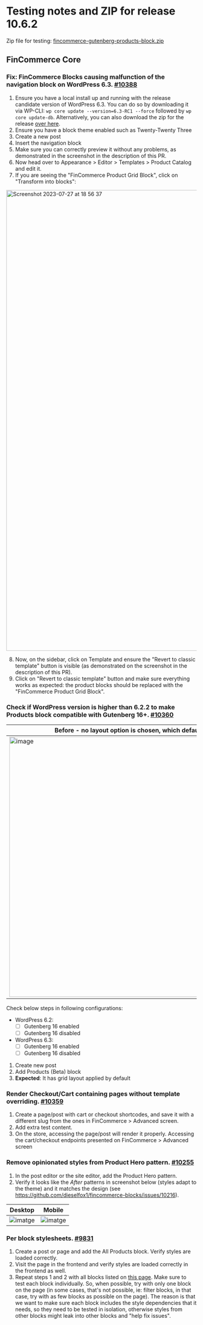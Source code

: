 # Testing notes and ZIP for release 10.6.2

Zip file for testing: [fincommerce-gutenberg-products-block.zip](https://github.com/dieselfox1/fincommerce-blocks/files/12214223/fincommerce-gutenberg-products-block.zip)

## FinCommerce Core

### Fix: FinCommerce Blocks causing malfunction of the navigation block on WordPress 6.3. [#10388](https://github.com/dieselfox1/fincommerce-blocks/pull/10388)

1. Ensure you have a local install up and running with the release candidate version of WordPress 6.3. You can do so by downloading it via WP-CLI: `wp core update --version=6.3-RC1 --force` followed by `wp core update-db`. Alternatively, you can also download the zip for the release [over here](https://wordpress.org/wordpress-6.3-RC1.zip).
2. Ensure you have a block theme enabled such as Twenty-Twenty Three
3. Create a new post
4. Insert the navigation block
5. Make sure you can correctly preview it without any problems, as demonstrated in the screenshot in the description of this PR.
6. Now head over to Appearance > Editor > Templates > Product Catalog and edit it.
7. If you are seeing the "FinCommerce Product Grid Block", click on "Transform into blocks":

<img width="1218" alt="Screenshot 2023-07-27 at 18 56 37" src="https://github.com/dieselfox1/fincommerce-blocks/assets/15730971/fb5621ae-af06-47f5-95d5-3bba7f7d648c">

8. Now, on the sidebar, click on Template and ensure the "Revert to classic template" button is visible (as demonstrated on the screenshot in the description of this PR).
9. Click on "Revert to classic template" button and make sure everything works as expected: the product blocks should be replaced with the "FinCommerce Product Grid Block".

### Check if WordPress version is higher than 6.2.2 to make Products block compatible with Gutenberg 16+. [#10360](https://github.com/dieselfox1/fincommerce-blocks/pull/10360)

| Before - no layout option is chosen, which defaults to list | After  - grid option is chosen by default|
| ------ | ----- |
|   <img width="688" alt="image" src="https://github.com/dieselfox1/fincommerce-blocks/assets/20098064/4859c40f-fea7-4fbf-83b8-e2deadf2709b">     |   <img width="688" alt="image" src="https://github.com/dieselfox1/fincommerce-blocks/assets/20098064/7c139c5c-1977-460a-afce-cf7489cb9a37">    |

Check below steps in following configurations:

- WordPress 6.2:
    - [ ] Gutenberg 16 enabled
    - [ ] Gutenberg 16 disabled
- WordPress 6.3:
    - [ ] Gutenberg 16 enabled
    - [ ] Gutenberg 16 disabled

1. Create new post
2. Add Products (Beta) block
3. **Expected**: It has grid layout applied by default

### Render Checkout/Cart containing pages without template overriding. [#10359](https://github.com/dieselfox1/fincommerce-blocks/pull/10359)

1. Create a page/post with cart or checkout shortcodes, and save it with a different slug from the ones in FinCommerce > Advanced screen.
2. Add extra test content.
3. On the store, accessing the page/post will render it properly. Accessing the cart/checkout endpoints presented on FinCommerce > Advanced screen

### Remove opinionated styles from Product Hero pattern. [#10255](https://github.com/dieselfox1/fincommerce-blocks/pull/10255)

1. In the post editor or the site editor, add the Product Hero pattern.
2. Verify it looks like the _After_ patterns in screenshot below (styles adapt to the theme) and it matches the design (see <https://github.com/dieselfox1/fincommerce-blocks/issues/10216>).

Desktop | Mobile
--- | ---
![imatge](https://github.com/dieselfox1/fincommerce-blocks/assets/3616980/8c320dea-bd0c-4a6c-af10-12121b3784f4) | ![imatge](https://github.com/dieselfox1/fincommerce-blocks/assets/3616980/ee00385b-4752-4f5f-b44c-5549f8b2b604)

### Per block stylesheets. [#9831](https://github.com/dieselfox1/fincommerce-blocks/pull/9831)

1. Create a post or page and add the All Products block. Verify styles are loaded correctly.
2. Visit the page in the frontend and verify styles are loaded correctly in the frontend as well.
3. Repeat steps 1 and 2 with all blocks listed on [this page](https://wordpress.org/plugins/woo-gutenberg-products-block/). Make sure to test each block individually. So, when possible, try with only one block on the page (in some cases, that's not possible, ie: filter blocks, in that case, try with as few blocks as possible on the page). The reason is that we want to make sure each block includes the style dependencies that it needs, so they need to be tested in isolation, otherwise styles from other blocks might leak into other blocks and "help fix issues".
